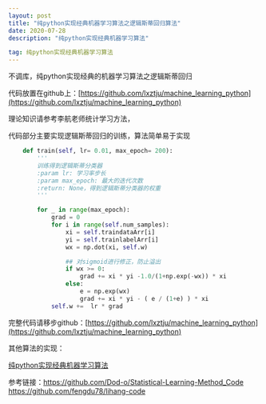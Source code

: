 ```yaml
---
layout: post
title: "纯python实现经典机器学习算法之逻辑斯蒂回归算法"
date: 2020-07-28
description: "纯python实现经典机器学习算法"

tag: 纯python实现经典机器学习算法 
--- 
```


不调库，纯python实现经典的机器学习算法之逻辑斯蒂回归

代码放置在github上：[https://github.com/lxztju/machine_learning_python](https://github.com/lxztju/machine_learning_python)

理论知识请参考李航老师统计学习方法，

代码部分主要实现逻辑斯蒂回归的训练，算法简单易于实现

```python
    def train(self, lr= 0.01, max_epoch= 200):
        '''
        训练得到逻辑斯蒂分类器
        :param lr: 学习率步长
        :param max_epoch: 最大的迭代次数
        :return: None，得到逻辑斯蒂分类器的权重
        '''

        for _ in range(max_epoch):
            grad = 0
            for i in range(self.num_samples):
                xi = self.traindataArr[i]
                yi = self.trainlabelArr[i]
                wx = np.dot(xi, self.w)

                ## 对sigmoid进行修正，防止溢出
                if wx >= 0:
                    grad += xi * yi -1.0/(1+np.exp(-wx)) * xi
                else:
                    e = np.exp(wx)
                    grad += xi * yi - ( e / (1+e) ) * xi
            self.w +=  lr * grad
```



完整代码请移步github：[https://github.com/lxztju/machine_learning_python](https://github.com/lxztju/machine_learning_python)



其他算法的实现：

[纯python实现经典机器学习算法](https://zhuanlan.zhihu.com/p/163688301)





参考链接：https://github.com/Dod-o/Statistical-Learning-Method_Code
		https://github.com/fengdu78/lihang-code